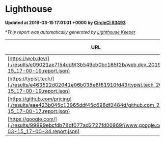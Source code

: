 
# Lighthouse

**Updated at 2019-03-15 17:01:01 +0000 by [CircleCI #3493](https://circleci.com/gh/ItinerisLtd/lighthouse-keeper-example/3493)**

**This report was automatically generated by [Lighthouse Keeper](https://github.com/itinerisltd/lighthouse-keeper)*

| URL | Performance | Accessibility | Best Practices | SEO | PWA | Updated At |
| --- | --- | --- | --- | --- | --- | --- |
| [https://web.dev/](./results/e09021ae7f54dd9f3b549cb0bc165f2b/web.dev_2019-03-15_17-00-19.report.json) | 0.97 | 0.93 | 1 | 0.87 | 1 | 2019-03-15T17:00:19.728Z |
| [https://typist.tech/](./results/e463522d02041e06b035e8f61910fd43/typist.tech_2019-03-15_17-00-19.report.json) | 1 |  |  |  |  | 2019-03-15T17:00:19.319Z |
| [https://github.com/pricing](./results/aae423b045c13965ddf45c696df2484d/github.com_2019-03-15_17-00-17.report.json) | 0.87 | 0.89 | 0.93 | 0.9 | 0.58 | 2019-03-15T17:00:17.305Z |
| [https://google.com/](./results/99999ebcfdb78df077ad2727fd00969f/www.google.com_2019-03-15_17-00-34.report.json) | 0.94 | 0.71 | 0.93 | 0.82 | 0.58 | 2019-03-15T17:00:34.077Z |
